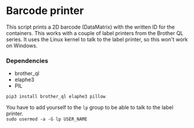 # Barcode printer

This script prints a 2D barcode (DataMatrix) with the written ID for the containers. This works with a couple of label printers from the Brother QL series.
It uses the Linux kernel to talk to the label printer, so this won't work on Windows.

### Dependencies
- brother_ql
- elaphe3
- PIL

`pip3 install brother_ql elaphe3 pillow`

You have to add yourself to the `lp` group to be able to talk to the label printer.  
`sudo usermod -a -G lp USER_NAME`
